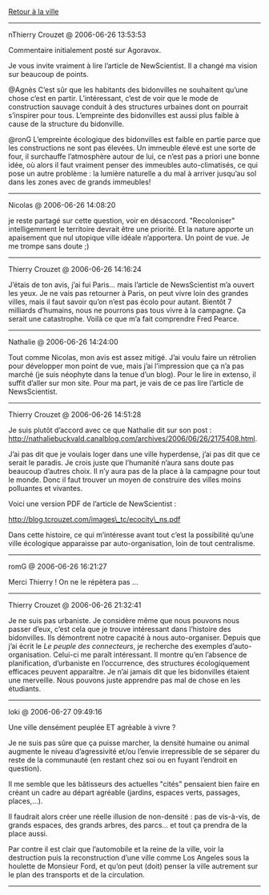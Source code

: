 [Retour à la ville ](../../../2006/6/retour-a-la-ville.md)

---
nThierry Crouzet @ 2006-06-26 13:53:53

Commentaire initialement posté sur Agoravox.

Je vous invite vraiment à lire l’article de NewScientist. Il a changé ma vision sur beaucoup de points.

@Agnès C’est sûr que les habitants des bidonvilles ne souhaitent qu’une chose c’est en partir. L’intéressant, c’est de voir que le mode de construction sauvage conduit à des structures urbaines dont on pourrait s’inspirer pour tous. L’empreinte des bidonvilles est aussi plus faible à cause de la structure du bidonville.

@ronG L’empreinte écologique des bidonvilles est faible en partie parce que les constructions ne sont pas élevées. Un immeuble élevé est une sorte de four, il surchauffe l’atmosphère autour de lui, ce n’est pas a priori une bonne idée, où alors il faut vraiment penser des immeubles auto-climatisés, ce qui pose un autre problème : la lumière naturelle a du mal à arriver jusqu’au sol dans les zones avec de grands immeubles!

---

Nicolas @ 2006-06-26 14:08:20

je reste partagé sur cette question, voir en désaccord. "Recoloniser" intelligemment le territoire devrait être une priorité. Et la nature apporte un apaisement que nul utopique ville idéale n’apportera. Un point de vue. Je me trompe sans doute ;)

---

Thierry Crouzet @ 2006-06-26 14:16:24

J’étais de ton avis, j’ai fui Paris… mais l’article de NewsScientist m’a ouvert les yeux. Je ne vais pas retourner à Paris, on peut vivre loin des grandes villes, mais il faut savoir qu’on n’est pas écolo pour autant. Bientôt 7 milliards d’humains, nous ne pourrons pas tous vivre à la campagne. Ça serait une catastrophe. Voilà ce que m’a fait comprendre Fred Pearce.

---

Nathalie @ 2006-06-26 14:24:00

Tout comme Nicolas, mon avis est assez mitigé. J’ai voulu faire un rétrolien pour développer mon point de vue, mais j’ai l’impression que ça n’a pas marché (je suis néophyte dans la tenue d’un blog). Pour le lire in extenso, il suffit d’aller sur mon site. Pour ma part, je vais de ce pas lire l’article de NewsScientist.

---

Thierry Crouzet @ 2006-06-26 14:51:28

Je suis plutôt d’accord avec ce que Nathalie dit sur son post : http://nathaliebuckvald.canalblog.com/archives/2006/06/26/2175408.html.

J’ai pas dit que je voulais loger dans une ville hyperdense, j’ai pas dit que ce serait le paradis. Je crois juste que l’humanité n’aura sans doute pas beaucoup d’autres choix. Il n’y aura pas de la place à la campagne pour tout le monde. Donc il faut trouver un moyen de construire des villes moins polluantes et vivantes.

Voici une version PDF de l’article de NewScientist :

http://blog.tcrouzet.com/images\_tc/ecocity\_ns.pdf

Dans cette histoire, ce qui m’intéresse avant tout c’est la possibilité qu’une ville écologique apparaisse par auto-organisation, loin de tout centralisme.

---

romG @ 2006-06-26 16:21:27

Merci Thierry ! On ne le répètera pas ...

---

Thierry Crouzet @ 2006-06-26 21:32:41

Je ne suis pas urbaniste. Je considère même que nous pouvons nous passer d’eux, c’est cela que je trouve intéressant dans l’histoire des bidonvilles. Ils démontrent notre capacité à nous auto-organiser. Depuis que j’ai écrit le *Le peuple des connecteurs*, je recherche des exemples d’auto-organisation. Celui-ci me paraît intéressant. Il montre qu’en l’absence de planification, d’urbaniste en l’occurrence, des structures écologiquement efficaces peuvent apparaître. Je n’ai jamais dit que les bidonvilles étaient une merveille. Nous pouvons juste apprendre pas mal de chose en les étudiants.

---

loki @ 2006-06-27 09:49:16

Une ville densément peuplée ET agréable à vivre ?

Je ne suis pas sûre que ça puisse marcher, la densité humaine ou animal augmente le niveau d’agressivité et/ou l’envie irrepressible de se séparer du reste de la communauté (en restant chez soi ou en fuyant l’endroit en question).

Il me semble que les bâtisseurs des actuelles "cités" pensaient bien faire en créant un cadre au départ agréable (jardins, espaces verts, passages, places,...).

Il faudrait alors créer une réelle illusion de non-densité : pas de vis-à-vis, de grands espaces, des grands arbres, des parcs... et tout ça prendra de la place aussi.

Par contre il est clair que l’automobile et la reine de la ville, voir la destruction puis la reconstruction d’une ville comme Los Angeles sous la houlette de Monsieur Ford, et qu’on peut (doit) penser la ville autrement sur le plan des transports et de la circulation.

---

